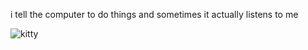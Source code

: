 i tell the computer to do things and sometimes it actually listens to me
<!--START_SECTION:update_image-->
<img src=https://raw.githubusercontent.com/sneakykestrel/sneakykestrel/main/.github/images/you_are_off_the_roster.gif height="" width="" align=left alt=kitty />
<!--END_SECTION:update_image-->

